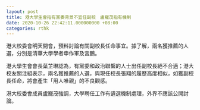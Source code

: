 ```yaml
---
layout: post
title: 港大學生會指有黨委背景不宜任副校　盧寵茂指有機制
date: 2020-10-26 22:42:11.000000000 +08:00
categories: rthk
---
```


港大校委會明天開會，預料討論有關副校長任命事宜。據了解，兩名獲推薦的人選，分別是清華大學學者申作軍及宮鵬。

港大學生會會長葉芷琳認為，有黨委和政治聯繫的人士出任副校長絕不合適；港大校友關注組表示，兩名獲推薦的人選，與現任校長張翔的履歷高度相似，如獲副校長任命，將會產生「用人唯親」的不良觀感。

港大校委會成員盧寵茂強調，大學聘任工作有遴選機制處理，外界不應該公開討論。
